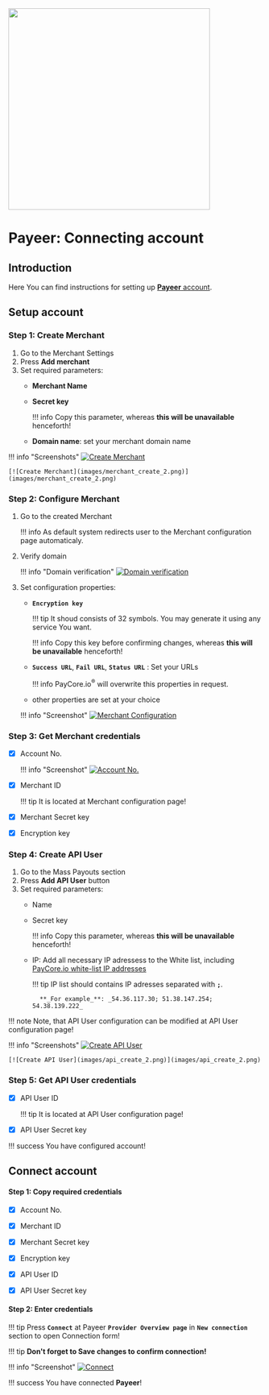 <img src="https://static.openfintech.io/payment_providers/payeer/logo.svg?w=400" width="400px">

# Payeer: Connecting account

## Introduction

Here You can find  instructions for setting up <a href="https://payeer.com/en/account/" target="_blank" rel="noopener"> **Payeer**  account</a>.

## Setup account

### Step 1: Create Merchant

1. Go to the Merchant Settings
2. Press **Add merchant**
3. Set required parameters:
    - **Merchant Name**
    - **Secret key**
        
        !!! info
            Copy this parameter, whereas **this will be unavailable** henceforth!
    
    - **Domain name**: set your merchant  domain name

!!! info "Screenshots"
    [![Create Merchant](images/merchant_create_1.png)](images/merchant_create_1.png)
    
    [![Create Merchant](images/merchant_create_2.png)](images/merchant_create_2.png)

### Step 2: Configure Merchant

1. Go to the created Merchant
    
    !!! info
        As default system redirects user to the Merchant configuration page automaticaly. 

2. Verify domain
    
    !!! info "Domain verification"
        [![Domain verification](images/merchant_verify.png)](images/merchant_verify.png)

3. Set configuration properties: 

    - **```Encryption key```**
        
        !!! tip
            It shoud consists of 32 symbols. You may generate it using any service You want.

        !!! info
            Copy this key before confirming changes, whereas **this will be unavailable** henceforth!

    - **```Success URL```**, **```Fail URL```**, **```Status URL```** : Set your URLs
        
        !!! info
            PayCore.io<sup>®</sup> will overwrite this properties in request. 

    - other properties are set at your choice

    !!! info "Screenshot"
        [![Merchant Configuration](images/merchant_configure.png)](images/merchant_configure.png)

### Step 3: Get Merchant credentials

- [x] Account No.

    !!! info "Screenshot"
        [![Account No.](images/account_no.png)](images/account_no.png)

- [x] Merchant ID

    !!! tip
        It is located at Merchant configuration page!

- [x] Merchant Secret key
- [x] Encryption key

### Step 4: Create API User

1. Go to the Mass Payouts section
2. Press **Add API User** button
3. Set required parameters:
    - Name
    - Secret key
       
        !!! info
            Copy this parameter, whereas **this will be unavailable** henceforth!

    - IP: Add all necessary IP adressess to the White list, including  [PayСore.io white-list IP addresses](/ips/#white-list-ip-addresses)
    
        !!! tip
            IP list should contains IP adresses separated with **```;```**.

            **_For example_**: _54.36.117.30; 51.38.147.254; 54.38.139.222_

!!! note
    Note, that API User configuration can be modified at API User configuration page!


!!! info "Screenshots"
    [![Create API User](images/api_create_1.png)](images/api_create_1.png)
    
    [![Create API User](images/api_create_2.png)](images/api_create_2.png)

    
### Step 5: Get API User credentials

- [x] API User ID

    !!! tip
        It is located at API User configuration page!

- [x] API User Secret key


!!! success
    You have configured account!




## Connect account

#### Step 1: Copy required credentials

- [x] Account No.
- [x] Merchant ID
- [x] Merchant Secret key
- [x] Encryption key
- [x] API User ID
- [x] API User Secret key


#### Step 2: Enter credentials



!!! tip
    Press **```Connect```** at Payeer **```Provider Overview page```** in **```New connection```** section to open Connection form!

!!! tip
    **Don't forget to Save changes to confirm connection!**

!!! info "Screenshot"
    [![Connect](images/payeer-step_connect.png)](images/payeer-step_connect.png)


!!! success
    You have connected **Payeer**!